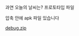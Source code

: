 과연 오늘의 날씨는? 프로토타입 파일


압축 안에 apk 파일 있습니다


[debug.zip](https://github.com/KBOHYUN/HowIstheWeatherToday_Prototype/files/7518221/debug.zip)
